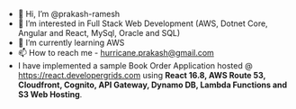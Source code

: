 - 👋 Hi, I’m @prakash-ramesh
- 👀 I’m interested in Full Stack Web Development (AWS, Dotnet Core, Angular and React, MySql, Oracle and SQL)
- 🌱 I’m currently learning AWS
- 📫 How to reach me - hurricane.prakash@gmail.com
- I have implemented a sample Book Order Application hosted @ https://react.developergrids.com using **React 16.8, AWS Route 53, Cloudfront, Cognito, API Gateway, Dynamo DB, Lambda Functions and S3 Web Hosting**.

<!---
prakash-ramesh/prakash-ramesh is a ✨ special ✨ repository because its `README.md` (this file) appears on your GitHub profile.
You can click the Preview link to take a look at your changes.
--->
